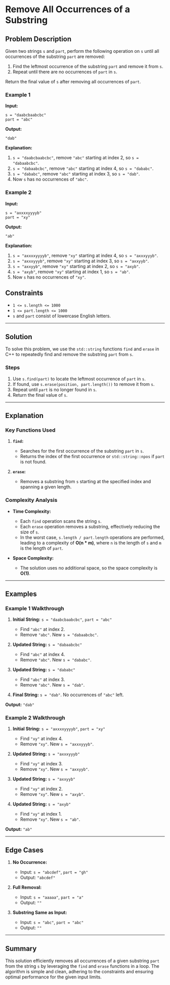 # Remove All Occurrences of a Substring

## Problem Description

Given two strings `s` and `part`, perform the following operation on `s` until all occurrences of the substring `part` are removed:

1. Find the leftmost occurrence of the substring `part` and remove it from `s`.
2. Repeat until there are no occurrences of `part` in `s`.

Return the final value of `s` after removing all occurrences of `part`.

### Example 1

**Input:**
```plaintext
s = "daabcbaabcbc"
part = "abc"
```

**Output:**
```plaintext
"dab"
```

**Explanation:**
1. `s = "daabcbaabcbc"`, remove `"abc"` starting at index 2, so `s = "dabaabcbc"`.
2. `s = "dabaabcbc"`, remove `"abc"` starting at index 4, so `s = "dababc"`.
3. `s = "dababc"`, remove `"abc"` starting at index 3, so `s = "dab"`.
4. Now `s` has no occurrences of `"abc"`.

### Example 2

**Input:**
```plaintext
s = "axxxxyyyyb"
part = "xy"
```

**Output:**
```plaintext
"ab"
```

**Explanation:**
1. `s = "axxxxyyyyb"`, remove `"xy"` starting at index 4, so `s = "axxxyyyb"`.
2. `s = "axxxyyyb"`, remove `"xy"` starting at index 3, so `s = "axxyyb"`.
3. `s = "axxyyb"`, remove `"xy"` starting at index 2, so `s = "axyb"`.
4. `s = "axyb"`, remove `"xy"` starting at index 1, so `s = "ab"`.
5. Now `s` has no occurrences of `"xy"`.

## Constraints

- `1 <= s.length <= 1000`
- `1 <= part.length <= 1000`
- `s` and `part` consist of lowercase English letters.

---

## Solution

To solve this problem, we use the `std::string` functions `find` and `erase` in C++ to repeatedly find and remove the substring `part` from `s`.

### Steps
1. Use `s.find(part)` to locate the leftmost occurrence of `part` in `s`.
2. If found, use `s.erase(position, part.length())` to remove it from `s`.
3. Repeat until `part` is no longer found in `s`.
4. Return the final value of `s`.

---

## Explanation

### Key Functions Used

1. **`find`:**
   - Searches for the first occurrence of the substring `part` in `s`.
   - Returns the index of the first occurrence or `std::string::npos` if `part` is not found.

2. **`erase`:**
   - Removes a substring from `s` starting at the specified index and spanning a given length.

### Complexity Analysis

- **Time Complexity:**
  - Each `find` operation scans the string `s`.
  - Each `erase` operation removes a substring, effectively reducing the size of `s`.
  - In the worst case, `s.length / part.length` operations are performed, leading to a complexity of **O(n \* m)**, where `n` is the length of `s` and `m` is the length of `part`.

- **Space Complexity:**
  - The solution uses no additional space, so the space complexity is **O(1)**.

---

## Examples

### Example 1 Walkthrough

1. **Initial String:** `s = "daabcbaabcbc"`, `part = "abc"`
   - Find `"abc"` at index 2.
   - Remove `"abc"`. New `s = "dabaabcbc"`.

2. **Updated String:** `s = "dabaabcbc"`
   - Find `"abc"` at index 4.
   - Remove `"abc"`. New `s = "dababc"`.

3. **Updated String:** `s = "dababc"`
   - Find `"abc"` at index 3.
   - Remove `"abc"`. New `s = "dab"`.

4. **Final String:** `s = "dab"`. No occurrences of `"abc"` left.

**Output:** `"dab"`

### Example 2 Walkthrough

1. **Initial String:** `s = "axxxxyyyyb"`, `part = "xy"`
   - Find `"xy"` at index 4.
   - Remove `"xy"`. New `s = "axxxyyyb"`.

2. **Updated String:** `s = "axxxyyyb"`
   - Find `"xy"` at index 3.
   - Remove `"xy"`. New `s = "axxyyb"`.

3. **Updated String:** `s = "axxyyb"`
   - Find `"xy"` at index 2.
   - Remove `"xy"`. New `s = "axyb"`.

4. **Updated String:** `s = "axyb"`
   - Find `"xy"` at index 1.
   - Remove `"xy"`. New `s = "ab"`.

**Output:** `"ab"`

---

## Edge Cases

1. **No Occurrence:**
   - Input: `s = "abcdef"`, `part = "gh"`
   - Output: `"abcdef"`

2. **Full Removal:**
   - Input: `s = "aaaaa"`, `part = "a"`
   - Output: `""`

3. **Substring Same as Input:**
   - Input: `s = "abc"`, `part = "abc"`
   - Output: `""`

---

## Summary
This solution efficiently removes all occurrences of a given substring `part` from the string `s` by leveraging the `find` and `erase` functions in a loop. The algorithm is simple and clean, adhering to the constraints and ensuring optimal performance for the given input limits.

